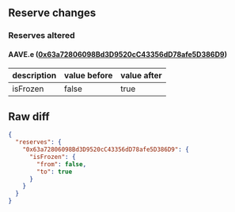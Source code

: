 ## Reserve changes

### Reserves altered

#### AAVE.e ([0x63a72806098Bd3D9520cC43356dD78afe5D386D9](https://snowscan.xyz/address/0x63a72806098Bd3D9520cC43356dD78afe5D386D9))

| description | value before | value after |
| --- | --- | --- |
| isFrozen | false | true |


## Raw diff

```json
{
  "reserves": {
    "0x63a72806098Bd3D9520cC43356dD78afe5D386D9": {
      "isFrozen": {
        "from": false,
        "to": true
      }
    }
  }
}
```